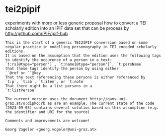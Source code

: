 # tei2pipif
experiments with more or less generic proposal how to convert a TEI scholarly edition into an IPIF data set that can be process by http://github.com/IPIF/ipif-hub

    This is the start of a generic TEI2IPIF conversion based on some regular practice in modelling personography in TEI encoded scholarly editions.
    It is based on the assumption that the edition uses the following tags to identify the occurence of a person in a text:
    `t:rs[@type="person"]`, `t:name[@type="person"]`, `t:persName`
    that these tags identify the person by using either
    ``@ref or ``@key
    That the text referencing these persons is either referenced by
    `t:p`, `t:ab`, `t:item`, or `t:note`
    That there might be a list persons in a 
    `t:listPerson`
    
    The current version uses the document htttp://gams.uni-graz.at/o:dipko:rb as are an example. The current state of the code (2023-09-03) contains several solutios based on this assumption (e.g. the identifier and URI for the source)
    
    Comments and improvements are welcome!
    
    Georg Vogeler <georg.vogeler@uni-graz.at>

